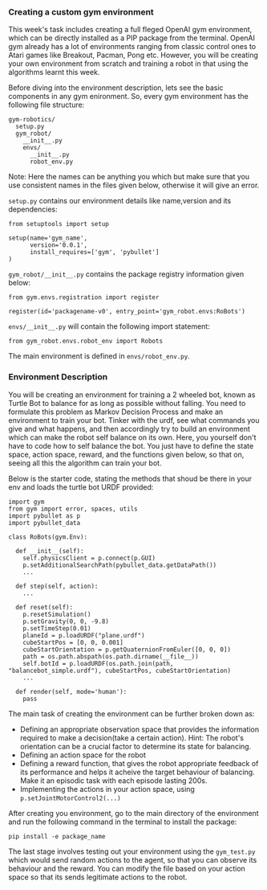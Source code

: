 ### Creating a custom gym environment

This week's task includes creating a full fleged OpenAI gym environment, which can be directly installed as a PIP package from the terminal. OpenAI gym already has a lot of environments ranging from classic control ones to Atari games like Breakout, Pacman, Pong etc. However, you will be creating your own environment from scratch and training a robot in that using the algorithms learnt this week.

Before diving into the environment description, lets see the basic components in any gym enironment. So, every gym environment has the following file structure:

```
gym-robotics/
  setup.py
  gym_robot/
    __init__.py
    envs/
      __init__.py
      robot_env.py
```
Note: Here the names can be anything you which but make sure that you use consistent names in the files given below, otherwise it will give an error.

`setup.py` contains our environment details like name,version and its dependencies:

```
from setuptools import setup

setup(name='gym_name',
      version='0.0.1',
      install_requires=['gym', 'pybullet']
)
```

`gym_robot/__init__.py` contains the package registry information given below:

```
from gym.envs.registration import register

register(id='packagename-v0', entry_point='gym_robot.envs:RoBots')
```
`envs/__init__.py` will contain the following import statement:
```
from gym_robot.envs.robot_env import Robots
```

The main environment is defined in `envs/robot_env.py`.

### Environment Description

You will be creating an environment for training a 2 wheeled bot, known as Turtle Bot to balance for as long as possible without falling. You need to formulate this problem as Markov Decision Process and make an environment to train your bot. Tinker with the urdf, see what commands you give and what happens, and then accordingly try to build an environment which can make the robot self balance on its own. Here, you yourself don't have to code how to self balance the bot. You just have to define the state space, action space, reward, and the functions given below, so that on, seeing all this the algorithm can train your bot.

Below is the starter code, stating the methods that shoud be there in your env and loads the turtle bot URDF provided:

```
import gym
from gym import error, spaces, utils
import pybullet as p
import pybullet_data

class RoBots(gym.Env):

  def __init__(self):
    self.physicsClient = p.connect(p.GUI)
    p.setAdditionalSearchPath(pybullet_data.getDataPath())
    ...

  def step(self, action):
    ...

  def reset(self):
    p.resetSimulation()
    p.setGravity(0, 0, -9.8)
    p.setTimeStep(0.01)
    planeId = p.loadURDF("plane.urdf")
    cubeStartPos = [0, 0, 0.001]
    cubeStartOrientation = p.getQuaternionFromEuler([0, 0, 0])
    path = os.path.abspath(os.path.dirname(__file__))
    self.botId = p.loadURDF(os.path.join(path, "balancebot_simple.urdf"), cubeStartPos, cubeStartOrientation)
    ...

  def render(self, mode='human'):
    pass
```

The main task of creating the environment can be further broken down as:

- Defining an appropriate observation space that provides the information required to make a decision(take a certain action). Hint: The robot's orientation can be a crucial factor to determine its state for balancing.
- Defining an action space for the robot
- Defining a reward function, that gives the robot appropriate feedback of its performance and helps it acheive the target behaviour of balancing. Make it an episodic task with each episode lasting 200s.
- Implementing the actions in your action space, using `p.setJointMotorControl2(...)`

After creating you environment, go to the main directory of the environment and run the following command in the terminal to install the package:
~~~
pip install -e package_name
~~~

The last stage involves testing out your environment using the `gym_test.py` which would send random actions to the agent, so that you can observe its behaviour and the reward. You can modify the file based on your action space so that its sends legitimate actions to the robot.
